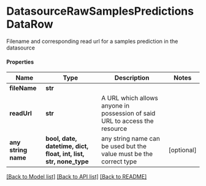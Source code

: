 # DatasourceRawSamplesPredictionsDataRow

Filename and corresponding read url for a samples prediction in the datasource

#### Properties
Name | Type | Description | Notes
------------ | ------------- | ------------- | -------------
**fileName** | **str** |  | 
**readUrl** | **str** | A URL which allows anyone in possession of said URL to access the resource | 
**any string name** | **bool, date, datetime, dict, float, int, list, str, none_type** | any string name can be used but the value must be the correct type | [optional]

[[Back to Model list]](../README.md#documentation-for-models) [[Back to API list]](../README.md#documentation-for-api-endpoints) [[Back to README]](../README.md)

